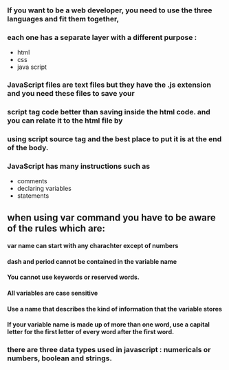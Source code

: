 ###  If you want to be a web developer, you need to use the three languages and fit them together, 
### each one has a separate layer with a different purpose :
- html
- css
- java script 
### JavaScript files are text files but they have the .js extension and you need these files to save your 
### script tag code better than saving inside the html code. and you can relate it to the html file by 
### using script source tag and the best place to put it is at the end of the body.
### JavaScript has many instructions such as 
 * comments
 * declaring variables
 * statements
## when using var command you have to be aware of the rules which are:
#### var name can start with any charachter except of numbers
#### dash and period cannot be contained in the variable name 
#### You cannot use keywords or reserved words. 
#### All variables are case sensitive
#### Use a name that describes the kind of information that the variable stores
#### If your variable name is made up of more than one word, use a capital letter for the first letter of every word after the first word.

### there are three data types used in javascript : numericals or numbers, boolean and strings.



